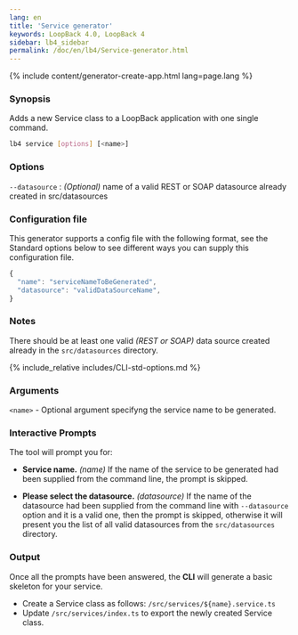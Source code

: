 ```yaml
---
lang: en
title: 'Service generator'
keywords: LoopBack 4.0, LoopBack 4
sidebar: lb4_sidebar
permalink: /doc/en/lb4/Service-generator.html
---
```


{% include content/generator-create-app.html lang=page.lang %}

### Synopsis

Adds a new Service class to a LoopBack application with one single command.

```sh
lb4 service [options] [<name>]
```

### Options

`--datasource` : _(Optional)_ name of a valid REST or SOAP datasource already
created in src/datasources

### Configuration file

This generator supports a config file with the following format, see the
Standard options below to see different ways you can supply this configuration
file.

```ts
{
  "name": "serviceNameToBeGenerated",
  "datasource": "validDataSourceName",
}
```

### Notes

There should be at least one valid _(REST or SOAP)_ data source created already
in the `src/datasources` directory.

{% include_relative includes/CLI-std-options.md %}

### Arguments

`<name>` - Optional argument specifyng the service name to be generated.

### Interactive Prompts

The tool will prompt you for:

- **Service name.** _(name)_ If the name of the service to be generated had been
  supplied from the command line, the prompt is skipped.

- **Please select the datasource.** _(datasource)_ If the name of the datasource
  had been supplied from the command line with `--datasource` option and it is a
  valid one, then the prompt is skipped, otherwise it will present you the list
  of all valid datasources from the `src/datasources` directory.

### Output

Once all the prompts have been answered, the **CLI** will generate a basic
skeleton for your service.

- Create a Service class as follows: `/src/services/${name}.service.ts`
- Update `/src/services/index.ts` to export the newly created Service class.
